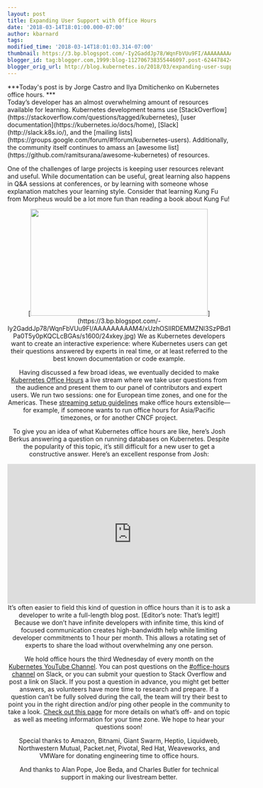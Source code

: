 ```yaml
---
layout: post
title: Expanding User Support with Office Hours
date: '2018-03-14T18:01:00.000-07:00'
author: kbarnard
tags: 
modified_time: '2018-03-14T18:01:03.314-07:00'
thumbnail: https://3.bp.blogspot.com/-Iy2GaddJp78/WqnFbVUu9FI/AAAAAAAAAM4/xUzhOSIlRDEMMZNl3SzPBd1Pa0T5y0pKQCLcBGAs/s72-c/24xkey.jpg
blogger_id: tag:blogger.com,1999:blog-112706738355446097.post-6244784247001828912
blogger_orig_url: http://blog.kubernetes.io/2018/03/expanding-user-support-with-office-hours.html
---
```


<div><div>***Today's post is by Jorge Castro and Ilya Dmitichenko on 
Kubernetes office hours. ***<div> 
Today’s developer has an almost overwhelming amount of resources available for 
learning. Kubernetes development teams use 
[StackOverflow](https://stackoverflow.com/questions/tagged/kubernetes), [user 
documentation](https://kubernetes.io/docs/home), 
[Slack](http://slack.k8s.io/), and the [mailing 
lists](https://groups.google.com/forum/#!forum/kubernetes-users). 
Additionally, the community itself continues to amass an [awesome 
list](https://github.com/ramitsurana/awesome-kubernetes) of resources. 

One of the challenges of large projects is keeping user resources relevant and 
useful. While documentation can be useful, great learning also happens in 
Q&amp;A sessions at conferences, or by learning with someone whose explanation 
matches your learning style. Consider that learning Kung Fu from Morpheus 
would be a lot more fun than reading a book about Kung Fu! 

<div class="separator" style="clear: both; text-align: center;">[<img 
border="0" data-original-height="303" data-original-width="500" height="241" 
src="https://3.bp.blogspot.com/-Iy2GaddJp78/WqnFbVUu9FI/AAAAAAAAAM4/xUzhOSIlRDEMMZNl3SzPBd1Pa0T5y0pKQCLcBGAs/s400/24xkey.jpg" 
width="400" 
/>](https://3.bp.blogspot.com/-Iy2GaddJp78/WqnFbVUu9FI/AAAAAAAAAM4/xUzhOSIlRDEMMZNl3SzPBd1Pa0T5y0pKQCLcBGAs/s1600/24xkey.jpg) 
<span id="goog_1679875515"> We as Kubernetes developers want to create an 
interactive experience: where Kubernetes users can get their questions 
answered by experts in real time, or at least referred to the best known 
documentation or code example. 

Having discussed a few broad ideas, we eventually decided to make [Kubernetes 
Office 
Hours](https://github.com/kubernetes/community/blob/master/events/office-hours.md) 
a live stream where we take user questions from the audience and present them 
to our panel of contributors and expert users. We run two sessions: one for 
European time zones, and one for the Americas. These [streaming setup 
guidelines](https://docs.google.com/document/d/1jHSnRzoOxwd1urgxwbANhNgXjMV8fb0B4NS3ZUL10IY/edit) 
make office hours extensible—for example, if someone wants to run office hours 
for Asia/Pacific timezones, or for another CNCF project. 

To give you an idea of what Kubernetes office hours are like, here’s Josh 
Berkus answering a question on running databases on Kubernetes. Despite the 
popularity of this topic, it’s still difficult for a new user to get a 
constructive answer. Here’s an excellent response from Josh: 

<div style="text-align: center;"><iframe allow="autoplay; encrypted-media" 
allowfullscreen="" frameborder="0" height="315" 
src="https://www.youtube.com/embed/Aj0yozuQ0ME" width="560"></iframe> 
It’s often easier to field this kind of question in office hours than it is to 
ask a developer to write a full-length blog post. [Editor’s note: That’s 
legit!] Because we don’t have infinite developers with infinite time, this 
kind of focused communication creates high-bandwidth help while limiting 
developer commitments to 1 hour per month. This allows a rotating set of 
experts to share the load without overwhelming any one person. 

We hold office hours the third Wednesday of every month on the [Kubernetes 
YouTube Channel](https://www.youtube.com/c/kubernetescommunity). You can post 
questions on the [#office-hours 
channel](https://kubernetes.slack.com/messages/office-hours) on Slack, or you 
can submit your question to Stack Overflow and post a link on Slack. If you 
post a question in advance, you might get better answers, as volunteers have 
more time to research and prepare. If a question can’t be fully solved during 
the call, the team will try their best to point you in the right direction 
and/or ping other people in the community to take a look. [Check out this 
page](https://github.com/kubernetes/community/blob/master/events/office-hours.md) 
for more details on what’s off- and on topic as well as meeting information 
for your time zone. We hope to hear your questions soon! 

Special thanks to Amazon, Bitnami, Giant Swarm, Heptio, Liquidweb, 
Northwestern Mutual, Packet.net, Pivotal, Red Hat, Weaveworks, and VMWare for 
donating engineering time to office hours. 

And thanks to Alan Pope, Joe Beda, and Charles Butler for technical support in 
making our livestream better. 